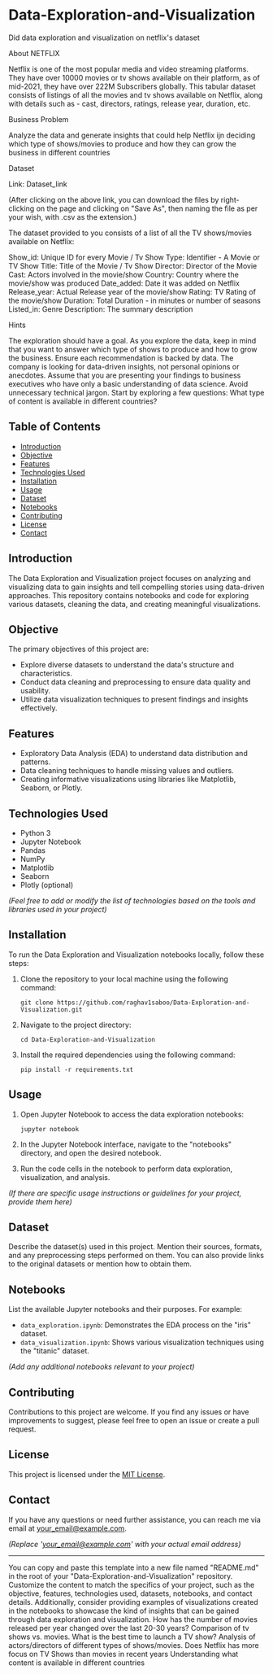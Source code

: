 # Data-Exploration-and-Visualization
Did data exploration and visualization on netflix's dataset

About NETFLIX

Netflix is one of the most popular media and video streaming platforms. They have over 10000 movies or tv shows available on their platform, as of mid-2021, they have over 222M Subscribers globally. This tabular dataset consists of listings of all the movies and tv shows available on Netflix, along with details such as - cast, directors, ratings, release year, duration, etc.

Business Problem

Analyze the data and generate insights that could help Netflix ijn deciding which type of shows/movies to produce and how they can grow the business in different countries

Dataset

Link: Dataset_link

(After clicking on the above link, you can download the files by right-clicking on the page and clicking on "Save As", then naming the file as per your wish, with .csv as the extension.)

The dataset provided to you consists of a list of all the TV shows/movies available on Netflix:

Show_id: Unique ID for every Movie / Tv Show
Type: Identifier - A Movie or TV Show
Title: Title of the Movie / Tv Show
Director: Director of the Movie
Cast: Actors involved in the movie/show
Country: Country where the movie/show was produced
Date_added: Date it was added on Netflix
Release_year: Actual Release year of the movie/show
Rating: TV Rating of the movie/show
Duration: Total Duration - in minutes or number of seasons
Listed_in: Genre
Description: The summary description

Hints

The exploration should have a goal. As you explore the data, keep in mind that you want to answer which type of shows to produce and how to grow the business.
Ensure each recommendation is backed by data. The company is looking for data-driven insights, not personal opinions or anecdotes.
Assume that you are presenting your findings to business executives who have only a basic understanding of data science. Avoid unnecessary technical jargon.
Start by exploring a few questions: What type of content is available in different countries?


## Table of Contents
- [Introduction](#introduction)
- [Objective](#objective)
- [Features](#features)
- [Technologies Used](#technologies-used)
- [Installation](#installation)
- [Usage](#usage)
- [Dataset](#dataset)
- [Notebooks](#notebooks)
- [Contributing](#contributing)
- [License](#license)
- [Contact](#contact)

## Introduction
The Data Exploration and Visualization project focuses on analyzing and visualizing data to gain insights and tell compelling stories using data-driven approaches. This repository contains notebooks and code for exploring various datasets, cleaning the data, and creating meaningful visualizations.

## Objective
The primary objectives of this project are:
- Explore diverse datasets to understand the data's structure and characteristics.
- Conduct data cleaning and preprocessing to ensure data quality and usability.
- Utilize data visualization techniques to present findings and insights effectively.

## Features
- Exploratory Data Analysis (EDA) to understand data distribution and patterns.
- Data cleaning techniques to handle missing values and outliers.
- Creating informative visualizations using libraries like Matplotlib, Seaborn, or Plotly.

## Technologies Used
- Python 3
- Jupyter Notebook
- Pandas
- NumPy
- Matplotlib
- Seaborn
- Plotly (optional)

*(Feel free to add or modify the list of technologies based on the tools and libraries used in your project)*

## Installation
To run the Data Exploration and Visualization notebooks locally, follow these steps:

1. Clone the repository to your local machine using the following command:
   ```
   git clone https://github.com/raghav1saboo/Data-Exploration-and-Visualization.git
   ```

2. Navigate to the project directory:
   ```
   cd Data-Exploration-and-Visualization
   ```

3. Install the required dependencies using the following command:
   ```
   pip install -r requirements.txt
   ```

## Usage
1. Open Jupyter Notebook to access the data exploration notebooks:
   ```
   jupyter notebook
   ```

2. In the Jupyter Notebook interface, navigate to the "notebooks" directory, and open the desired notebook.

3. Run the code cells in the notebook to perform data exploration, visualization, and analysis.

*(If there are specific usage instructions or guidelines for your project, provide them here)*

## Dataset
Describe the dataset(s) used in this project. Mention their sources, formats, and any preprocessing steps performed on them. You can also provide links to the original datasets or mention how to obtain them.

## Notebooks
List the available Jupyter notebooks and their purposes. For example:
- `data_exploration.ipynb`: Demonstrates the EDA process on the "iris" dataset.
- `data_visualization.ipynb`: Shows various visualization techniques using the "titanic" dataset.

*(Add any additional notebooks relevant to your project)*

## Contributing
Contributions to this project are welcome. If you find any issues or have improvements to suggest, please feel free to open an issue or create a pull request.

## License
This project is licensed under the [MIT License](LICENSE).

## Contact
If you have any questions or need further assistance, you can reach me via email at [your_email@example.com](mailto:your_email@example.com).

*(Replace 'your_email@example.com' with your actual email address)*

---

You can copy and paste this template into a new file named "README.md" in the root of your "Data-Exploration-and-Visualization" repository. Customize the content to match the specifics of your project, such as the objective, features, technologies used, datasets, notebooks, and contact details. Additionally, consider providing examples of visualizations created in the notebooks to showcase the kind of insights that can be gained through data exploration and visualization.
How has the number of movies released per year changed over the last 20-30 years?
Comparison of tv shows vs. movies.
What is the best time to launch a TV show?
Analysis of actors/directors of different types of shows/movies.
Does Netflix has more focus on TV Shows than movies in recent years
Understanding what content is available in different countries
